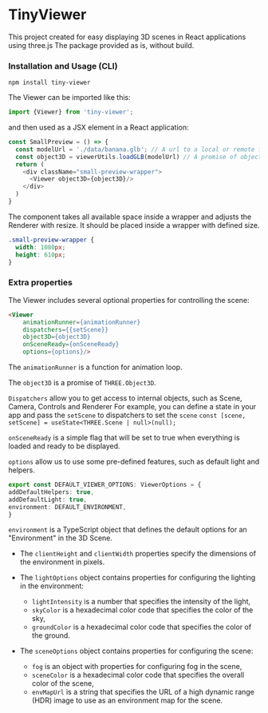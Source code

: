 # TinyViewer

This project created for easy displaying 3D scenes in React applications using three.js
The package provided as is, without build.

### Installation and Usage (CLI)

`npm install tiny-viewer`

The Viewer can be imported like this: 

```typescript
import {Viewer} from 'tiny-viewer';
```

and then used as a JSX element in a React application:

```typescript
const SmallPreview = () => {
  const modelUrl = './data/banana.glb'; // A url to a local or remote file
  const object3D = viewerUtils.loadGLB(modelUrl) // A promise of object3D
  return (
    <div className="small-preview-wrapper">
      <Viewer object3D={object3D}/>
    </div>
  )
}
```

The component takes all available space inside a wrapper and adjusts the Renderer with resize.
It should be placed inside a wrapper with defined size.
```css
.small-preview-wrapper {
  width: 1080px;
  height: 610px;
}
```

### Extra properties

The Viewer includes several optional properties for controlling the scene:

```html
<Viewer
    animationRunner={animationRunner}
    dispatchers={{setScene}}
    object3D={object3D}
    onSceneReady={onSceneReady}
    options={options}/>
```

The `animationRunner` is a function for animation loop.

The `object3D` is a promise of `THREE.Object3D`.

`Dispatchers` allow you to get access to internal objects, such as Scene, Camera, Controls and Renderer
For example, you can define a state in your app and pass the `setScene` to dispatchers to set the `scene` 
```const [scene, setScene] = useState<THREE.Scene | null>(null);```

`onSceneReady` is a simple flag that will be set to true when everything is loaded and ready to be displayed.

`options` allow us to use some pre-defined features, such as default light and helpers.

```typescript
export const DEFAULT_VIEWER_OPTIONS: ViewerOptions = {
addDefaultHelpers: true,
addDefaultLight: true,
environment: DEFAULT_ENVIRONMENT,
}
```

`environment` is a TypeScript object that defines the default options for an "Environment" in the 3D Scene.

- The `clientHeight` and `clientWidth` properties specify the dimensions of the environment in pixels.

- The `lightOptions` object contains properties for configuring the lighting in the environment:
  - `lightIntensity` is a number that specifies the intensity of the light,
  - `skyColor` is a hexadecimal color code that specifies the color of the sky,
  - `groundColor` is a hexadecimal color code that specifies the color of the ground.

- The `sceneOptions` object contains properties for configuring the scene:
    - `fog` is an object with properties for configuring fog in the scene,
    - `sceneColor` is a hexadecimal color code that specifies the overall color of the scene,
    - `envMapUrl` is a string that specifies the URL of a high dynamic range (HDR) image to use as an environment map for the scene.
